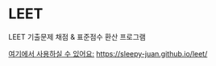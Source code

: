 # LEET

LEET 기출문제 채점 & 표준점수 환산 프로그램

[여기에서 사용하실 수 있어요:](https://sleepy-juan.github.io/leet/) https://sleepy-juan.github.io/leet/
